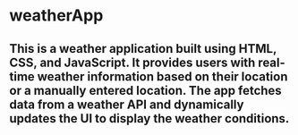 # weatherApp
## This is a weather application built using HTML, CSS, and JavaScript. It provides users with real-time weather information based on their location or a manually entered location. The app fetches data from a weather API and dynamically updates the UI to display the weather conditions.
